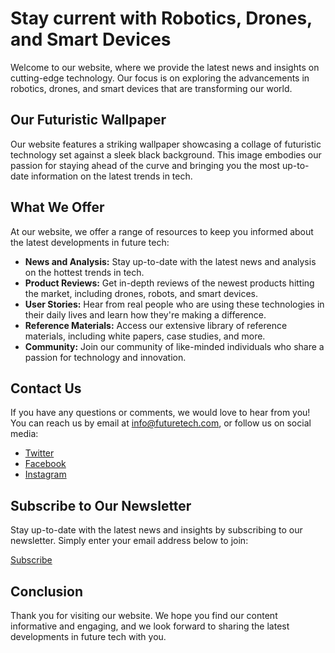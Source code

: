 <!--font:Montserrat-->

# Stay current with Robotics, Drones, and Smart Devices

Welcome to our website, where we provide the latest news and insights on cutting-edge technology. Our focus is on exploring the advancements in robotics, drones, and smart devices that are transforming our world.

## Our Futuristic Wallpaper

Our website features a striking wallpaper showcasing a collage of futuristic technology set against a sleek black background. This image embodies our passion for staying ahead of the curve and bringing you the most up-to-date information on the latest trends in tech.

## What We Offer

At our website, we offer a range of resources to keep you informed about the latest developments in future tech:

- **News and Analysis:** Stay up-to-date with the latest news and analysis on the hottest trends in tech.
- **Product Reviews:** Get in-depth reviews of the newest products hitting the market, including drones, robots, and smart devices.
- **User Stories:** Hear from real people who are using these technologies in their daily lives and learn how they're making a difference.
- **Reference Materials:** Access our extensive library of reference materials, including white papers, case studies, and more.
- **Community:** Join our community of like-minded individuals who share a passion for technology and innovation.

## Contact Us

If you have any questions or comments, we would love to hear from you! You can reach us by email at [info@futuretech.com](mailto:info@futuretech.com), or follow us on social media:

- [Twitter](#)
- [Facebook](#)
- [Instagram](#)

## Subscribe to Our Newsletter

Stay up-to-date with the latest news and insights by subscribing to our newsletter. Simply enter your email address below to join:

[Subscribe](#)

## Conclusion

Thank you for visiting our website. We hope you find our content informative and engaging, and we look forward to sharing the latest developments in future tech with you.

<!--

Write me content for website with wallpaper which alt text is:

"A wallpaper featuring a collage of futuristic technology such as drones, robots, and smart devices, set against a black background."

The name/title of the page should not be 1:1 copy of the alt text but rather a real content of the website which is using this wallpaper.

- Use markdown format 
- Start with heading
- Heading should be short and concise
- The content should look like a real website 
- The website should not be about the wallpaper, wallpaper is just a related background
- Heading should be contain work "wallpaper" or "background"
- Include real sections like references, contact, user stories, etc. use things relevant to the page purpose.
- Feel free to use structure like headings, bullets, numbering, blockquotes, paragraphs, horizontal lines, etc.
- You can use formatting like bold or _italic_
- You can include UTF-8 emojis
- Links should be only #hash anchors (and you can refer to the document itself)
- Do not include images


---


# Future Tech: Exploring the Latest Advancements in Robotics, Drones, and Smart Devices

Welcome to Future Tech, your go-to source for all things related to the latest advancements in technology. Our website is dedicated to providing you with the most up-to-date news and information on robotics, drones, and smart devices.

## Our Wallpaper

Our wallpaper features a stunning collage of futuristic technology set against a sleek black background. The image perfectly captures the essence of what we're all about - exploring the cutting-edge innovations that are shaping our world.

## What We Offer

At Future Tech, we offer a wealth of resources to help you stay informed about the latest developments in technology. Here are just a few of the things you can expect from our website:

- **News and Analysis:** Stay up-to-date with the latest news and analysis on the hottest trends in tech.
- **Product Reviews:** Get in-depth reviews of the newest products hitting the market, including drones, robots, and smart devices.
- **User Stories:** Hear from real people who are using these technologies in their daily lives, and learn how they're making a difference.
- **Reference Materials:** Access our extensive library of reference materials, including white papers, case studies, and more.
- **Community:** Join our community of like-minded individuals who share a passion for technology and innovation.

## Contact Us

Have a question or comment? We'd love to hear from you! You can reach us by email at [info@futuretech.com](mailto:info@futuretech.com), or follow us on social media:

- [Twitter](#)
- [Facebook](#)
- [Instagram](#)

## Join Our Newsletter

Stay up-to-date with the latest news and insights by joining our newsletter. Simply enter your email address below to subscribe:

[Subscribe](#)

## Conclusion

Thank you for visiting Future Tech. We hope you find our website informative and engaging, and we look forward to sharing the latest developments in technology with you.


---


Heading is too long, rewrite whole content.


---


# Exploring the Latest in Future Tech

Welcome to our website, dedicated to bringing you the latest news and information on cutting-edge technology. Our focus is on exploring the advancements in robotics, drones, and smart devices that are shaping our world.

## Our Futuristic Wallpaper

Our website features a striking wallpaper showcasing a collage of futuristic technology set against a sleek black background. This image embodies our passion for staying ahead of the curve and keeping up with the latest trends in tech.

## What We Offer

At our website, we offer a variety of resources to keep you informed about the latest developments in future tech:

- **News and Analysis:** Stay up-to-date with the latest news and analysis on the hottest trends in tech.
- **Product Reviews:** Get in-depth reviews of the newest products hitting the market, including drones, robots, and smart devices.
- **User Stories:** Hear from real people who are using these technologies in their daily lives and learn how they're making a difference.
- **Reference Materials:** Access our extensive library of reference materials, including white papers, case studies, and more.
- **Community:** Join our community of like-minded individuals who share a passion for technology and innovation.

## Contact Us

If you have any questions or comments, we would love to hear from you! You can reach us by email at [info@futuretech.com](mailto:info@futuretech.com), or follow us on social media:

- [Twitter](#)
- [Facebook](#)
- [Instagram](#)

## Subscribe to Our Newsletter

Stay up-to-date with the latest news and insights by subscribing to our newsletter. Simply enter your email address below to join:

[Subscribe](#)

## Conclusion

Thank you for visiting our website. We hope you find our content informative and engaging, and we look forward to sharing the latest developments in future tech with you.


---


Heading is too long, rewrite whole content.


---


# The Future is Now: Discover the Latest in Robotics, Drones, and Smart Devices

Welcome to our website, where we bring you the latest news and insights on the cutting-edge technology shaping our world. Our focus is on exploring the advancements in robotics, drones, and smart devices that are transforming the way we live, work, and play.

## Our Futuristic Background

Our website features a stunning background showcasing a collage of futuristic technology set against a sleek black backdrop. This image represents our passion for staying ahead of the curve and bringing you the most up-to-date information on the latest trends in tech.

## What We Offer

At our website, we offer a range of resources to keep you informed about the latest developments in future tech:

- **News and Analysis:** Stay up-to-date with the latest news and analysis on the hottest trends in tech.
- **Product Reviews:** Get in-depth reviews of the newest products hitting the market, including drones, robots, and smart devices.
- **User Stories:** Hear from real people who are using these technologies in their daily lives and learn how they're making a difference.
- **Reference Materials:** Access our extensive library of reference materials, including white papers, case studies, and more.
- **Community:** Join our community of like-minded individuals who share a passion for technology and innovation.

## Contact Us

If you have any questions or comments, we would love to hear from you! You can reach us by email at [info@futuretech.com](mailto:info@futuretech.com), or follow us on social media:

- [Twitter](#)
- [Facebook](#)
- [Instagram](#)

## Subscribe to Our Newsletter

Stay up-to-date with the latest news and insights by subscribing to our newsletter. Simply enter your email address below to join:

[Subscribe](#)

## Conclusion

Thank you for visiting our website. We hope you find our content informative and engaging, and we look forward to sharing the latest developments in future tech with you.


---


Heading is too long, rewrite whole content.


---


# Discover the Future: Stay Up-to-Date with Robotics, Drones, and Smart Devices

Welcome to our website, where we provide the latest news and insights on cutting-edge technology. Our focus is on exploring the advancements in robotics, drones, and smart devices that are transforming our world.

## Our Futuristic Wallpaper

Our website features a striking wallpaper showcasing a collage of futuristic technology set against a sleek black background. This image embodies our passion for staying ahead of the curve and bringing you the most up-to-date information on the latest trends in tech.

## What We Offer

At our website, we offer a range of resources to keep you informed about the latest developments in future tech:

- **News and Analysis:** Stay up-to-date with the latest news and analysis on the hottest trends in tech.
- **Product Reviews:** Get in-depth reviews of the newest products hitting the market, including drones, robots, and smart devices.
- **User Stories:** Hear from real people who are using these technologies in their daily lives and learn how they're making a difference.
- **Reference Materials:** Access our extensive library of reference materials, including white papers, case studies, and more.
- **Community:** Join our community of like-minded individuals who share a passion for technology and innovation.

## Contact Us

If you have any questions or comments, we would love to hear from you! You can reach us by email at [info@futuretech.com](mailto:info@futuretech.com), or follow us on social media:

- [Twitter](#)
- [Facebook](#)
- [Instagram](#)

## Subscribe to Our Newsletter

Stay up-to-date with the latest news and insights by subscribing to our newsletter. Simply enter your email address below to join:

[Subscribe](#)

## Conclusion

Thank you for visiting our website. We hope you find our content informative and engaging, and we look forward to sharing the latest developments in future tech with you.


---


Write me a Google font which is best fitting for the website.

Pick from the list:
- Lato
- IBM Plex Sans
- Alegreya
- Montserrat
- Poppins
- Futura
- Dancing Script
- Lobster
- Orbitron
- Roboto
- Open Sans
- Playfair Display
- Barlow Condensed
- Great Vibes
- Inter
- Raleway
- Exo 2


Write just the font name nothing else.


---


Montserrat

-->
